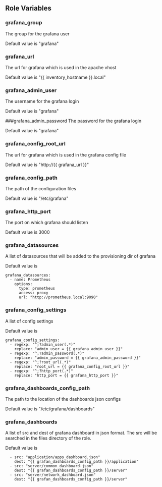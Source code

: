 ## Role Variables

### grafana_group
The group for the grafana user

Default value is "grafana"

### grafana_url
The url for grafana which is used in the apache vhost

Default value is "{{ inventory_hostname }}.local"

### grafana_admin_user
The username for the grafana login

Default value is "grafana"

###grafana_admin_password
The password for the grafana login

Default value is "grafana"

### grafana_config_root_url
The url for grafana which is used in the grafana config file

Default value is "http://{{ grafana_url }}"

### grafana_config_path
The path of the configuration files

Default value is "/etc/grafana"

### grafana_http_port
The port on which grafana should listen

Default value is 3000

### grafana_datasources
A list of datasources that will be added to the provisioning dir of grafana

Default value is
```
grafana_datasources:
  - name: Prometheus
    options:
      type: prometheus
      access: proxy
      url: "http://prometheus.local:9090"
```

### grafana_config_settings
A list of config settings

Default value is
```
grafana_config_settings:
  - regexp: "^;?admin_user(.*)"
    replace: "admin_user = {{ grafana_admin_user }}"
  - regexp: "^;?admin_password(.*)"
    replace: "admin_password = {{ grafana_admin_password }}"
  - regexp: "^;?root_url(.*)"
    replace: "root_url = {{ grafana_config_root_url }}"
  - regexp: "^;?http_port(.*)"
    replace: "http_port = {{ grafana_http_port }}"
```

### grafana_dashboards_config_path
The path to the location of the dashboards json configs

Default value is "/etc/grafana/dashboards"

### grafana_dashboards
A list of src and dest of grafana dashboard in json format.
The src will be searched in the files directory of the role.

Default value is
```
  - src: "application/apps_dashboard.json"
    dest: "{{ grafan_dashboards_config_path }}/application"
  - src: "server/common_dashboard.json"
    dest: "{{ grafan_dashboards_config_path }}/server"
  - src: "server/network_dashboard.json"
    dest: "{{ grafan_dashboards_config_path }}/server"
```
